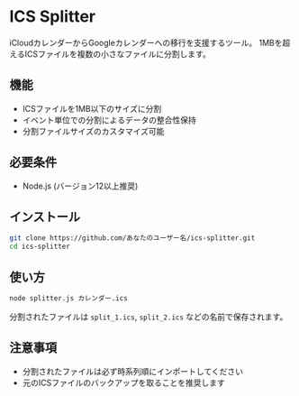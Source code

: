 # ICS Splitter

iCloudカレンダーからGoogleカレンダーへの移行を支援するツール。
1MBを超えるICSファイルを複数の小さなファイルに分割します。

## 機能

- ICSファイルを1MB以下のサイズに分割
- イベント単位での分割によるデータの整合性保持
- 分割ファイルサイズのカスタマイズ可能

## 必要条件

- Node.js (バージョン12以上推奨)

## インストール

```bash
git clone https://github.com/あなたのユーザー名/ics-splitter.git
cd ics-splitter
```

## 使い方

```bash
node splitter.js カレンダー.ics
```

分割されたファイルは `split_1.ics`, `split_2.ics` などの名前で保存されます。

## 注意事項

- 分割されたファイルは必ず時系列順にインポートしてください
- 元のICSファイルのバックアップを取ることを推奨します
